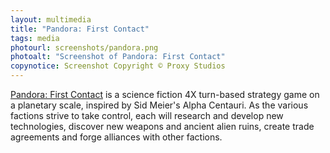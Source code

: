 ```yaml
---
layout: multimedia
title: "Pandora: First Contact"
tags: media
photourl: screenshots/pandora.png
photoalt: "Screenshot of Pandora: First Contact"
copynotice: Screenshot Copyright © Proxy Studios
---
```


[Pandora: First Contact](http://pandora.proxy-studios.com/) is a science fiction
4X turn-based strategy game on a planetary scale, inspired by Sid Meier's Alpha
Centauri.  As the various factions strive to take control, each will research
and develop new technologies, discover new weapons and ancient alien ruins,
create trade agreements and forge alliances with other factions.
